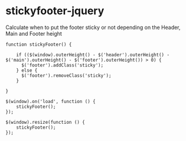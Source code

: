 # stickyfooter-jquery
Calculate when to put the footer sticky or not depending on the Header, Main and Footer height

```
function stickyFooter() {

    if (($(window).outerHeight() - $('header').outerHeight() - $('main').outerHeight() - $('footer').outerHeight()) > 0) {
      $('footer').addClass('sticky');
    } else {
      $('footer').removeClass('sticky');
    }

}

$(window).on('load', function () {
    stickyFooter();
});

$(window).resize(function () {
    stickyFooter();
});
```


